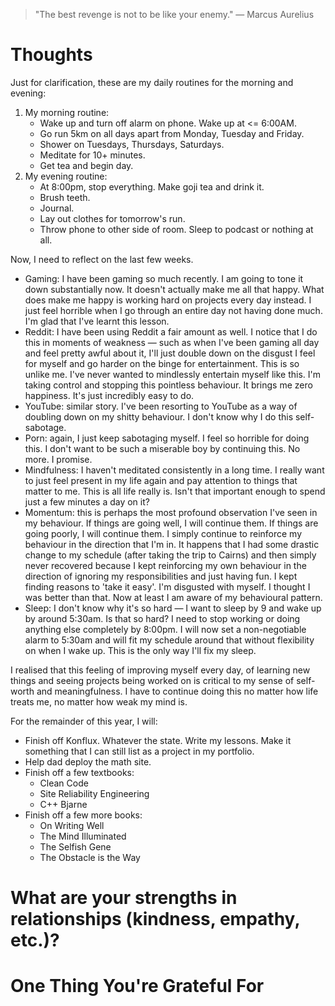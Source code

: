 
> \"The best revenge is not to be like your enemy.\" — Marcus Aurelius

# Thoughts
Just for clarification, these are my daily routines for the morning and evening:
1. My morning routine:
    - Wake up and turn off alarm on phone. Wake up at <= 6:00AM.
    - Go run 5km on all days apart from Monday, Tuesday and Friday.
    - Shower on Tuesdays, Thursdays, Saturdays.
    - Meditate for 10+ minutes.
    - Get tea and begin day.
2. My evening routine:
    - At 8:00pm, stop everything. Make goji tea and drink it.
    - Brush teeth.
    - Journal.
    - Lay out clothes for tomorrow's run.
    - Throw phone to other side of room. Sleep to podcast or nothing at all.

Now, I need to reflect on the last few weeks.
- Gaming: I have been gaming so much recently. I am going to tone it down substantially now. It doesn't actually make me all that happy. What does make me happy is working hard on projects every day instead. I just feel horrible when I go through an entire day not having done much. I'm glad that I've learnt this lesson.
- Reddit: I have been using Reddit a fair amount as well. I notice that I do this in moments of weakness — such as when I've been gaming all day and feel pretty awful about it, I'll just double down on the disgust I feel for myself and go harder on the binge for entertainment. This is so unlike me. I've never wanted to mindlessly entertain myself like this. I'm taking control and stopping this pointless behaviour. It brings me zero happiness. It's just incredibly easy to do.
- YouTube: similar story. I've been resorting to YouTube as a way of doubling down on my shitty behaviour. I don't know why I do this self-sabotage.
- Porn: again, I just keep sabotaging myself. I feel so horrible for doing this. I don't want to be such a miserable boy by continuing this. No more. I promise.
- Mindfulness: I haven't meditated consistently in a long time. I really want to just feel present in my life again and pay attention to things that matter to me. This is all life really is. Isn't that important enough to spend just a few minutes a day on it?
- Momentum: this is perhaps the most profound observation I've seen in my behaviour. If things are going well, I will continue them. If things are going poorly, I will continue them. I simply continue to reinforce my behaviour in the direction that I'm in. It happens that I had some drastic change to my schedule (after taking the trip to Cairns) and then simply never recovered because I kept reinforcing my own behaviour in the direction of ignoring my responsibilities and just having fun. I kept finding reasons to 'take it easy'. I'm disgusted with myself. I thought I was better than that. Now at least I am aware of my behavioural pattern.
- Sleep: I don't know why it's so hard — I want to sleep by 9 and wake up by around 5:30am. Is that so hard? I need to stop working or doing anything else completely by 8:00pm. I will now set a non-negotiable alarm to 5:30am and will fit my schedule around that without flexibility on when I wake up. This is the only way I'll fix my sleep.

I realised that this feeling of improving myself every day, of learning new things and seeing projects being worked on is critical to my sense of self-worth and meaningfulness. I have to continue doing this no matter how life treats me, no matter how weak my mind is. 

For the remainder of this year, I will:
- Finish off Konflux. Whatever the state. Write my lessons. Make it something that I can still list as a project in my portfolio.
- Help dad deploy the math site.
- Finish off a few textbooks:
    - Clean Code
    - Site Reliability Engineering
    - C++ Bjarne
- Finish off a few more books:
    - On Writing Well
    - The Mind Illuminated
    - The Selfish Gene
    - The Obstacle is the Way

# What are your strengths in relationships (kindness, empathy, etc.)?

# One Thing You're Grateful For

